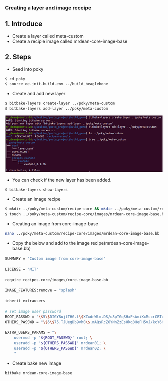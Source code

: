 <h3> Creating a layer and image receipe </h3>

## 1. Introduce
- Create a layer called meta-custom
- Create a reciple image called mrdean-core-image-base

## 2. Steps
- Seed into poky
```bash
$ cd poky
$ source oe-init-build-env ../build_beaglebone
```
- Create and add new layer
```bash
$ bitbake-layers create-layer ../poky/meta-custom
$ bitbake-layers add-layer ../poky/meta-custom
```
![file](../images/layers.png)
- You can check if the new layer has been added.
```bash
$ bitbake-layers show-layers
```
- Create an image recipe
```bash 
$ mkdir ../poky/meta-custom/recipe-core && mkdir ../poky/meta-custom/recipe-core/images
$ touch ../poky/meta-custom/recipe-core/images/mrdean-core-image-base.bb
```
- Creating an image from core-image-base
```bash
nano ../poky/meta-custom/recipe-core/images/mrdean-core-image-base.bb
```
- Copy the below and add to the image recipe(mrdean-core-image-base.bb)
```bash
SUMMARY = "Custom image from core-image-base"

LICENSE = "MIT"

require recipes-core/images/core-image-base.bb

IMAGE_FEATURES:remove = "splash"

inherit extrausers

# set image user password
ROOT_PASSWD = "\$5\$DIGY8ujtTHG.t\$XZxdnWlm.DS/u8pTGqSHxPsAmiXxMccrCBTuUEjoY.6"
OTHERS_PASSWD = "\$5\$75.TJUegDb9vh0\$.mAQsRcZ6YNnZzEsOkq8HeFH5vJ/kcY6KSSUZ02wpk/"

EXTRA_USERS_PARAMS = "\
    usermod -p '${ROOT_PASSWD}' root; \
    useradd -p '${OTHERS_PASSWD}' mrdean01; \
    useradd -p '${OTHERS_PASSWD}' mrdean02; \
    "
```
- Create bake new image
```bash
bitbake mrdean-core-image-base
```


